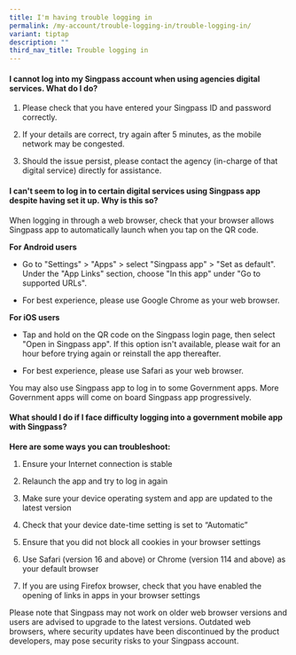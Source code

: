 ```yaml
---
title: I'm having trouble logging in
permalink: /my-account/trouble-logging-in/trouble-logging-in/
variant: tiptap
description: ""
third_nav_title: Trouble logging in
---
```

<h4>I cannot log into my Singpass account when using agencies digital services. What do I do?</h4>
<ol data-tight="true" class="tight">
<li>
<p>Please check that you have entered your Singpass ID and password correctly.</p>
</li>
<li>
<p>If your details are correct, try again after 5 minutes, as the mobile
network may be congested.</p>
</li>
<li>
<p>Should the issue persist, please contact the agency (in-charge of that
digital service) directly for assistance.</p>
</li>
</ol>
<p></p>
<h4>I can't seem to log in to certain digital services using Singpass app despite having set it up. Why is this so?</h4>
<p>When logging in through a web browser, check that your browser allows
Singpass app to automatically launch when you tap on the QR code.</p>
<p><strong>For Android users</strong>
</p>
<ul data-tight="true" class="tight">
<li>
<p>Go to "Settings" &gt; "Apps" &gt; select "Singpass app" &gt; "Set as default".
Under the "App Links" section, choose "In this app" under "Go to supported
URLs".</p>
</li>
<li>
<p>For best experience, please use Google Chrome as your web browser.</p>
</li>
</ul>
<p><strong>For iOS users</strong>
</p>
<ul data-tight="true" class="tight">
<li>
<p>Tap and hold on the QR code on the Singpass login page, then select "Open
in Singpass app". If this option isn't available, please wait for an hour
before trying again or reinstall the app thereafter.</p>
</li>
<li>
<p>For best experience, please use Safari as your web browser.</p>
</li>
</ul>
<p>You may also use Singpass app to log in to some Government apps. More
Government apps will come on board Singpass app progressively.</p>
<p></p>
<h4>What should I do if I face difficulty logging into a government mobile app with Singpass?</h4>
<p><strong>Here are some ways you can troubleshoot:</strong>
</p>
<ol data-tight="true" class="tight">
<li>
<p>Ensure your Internet connection is stable</p>
</li>
<li>
<p>Relaunch the app and try to log in again</p>
</li>
<li>
<p>Make sure your device operating system and app are updated to the latest
version</p>
</li>
<li>
<p>Check that your device date-time setting is set to “Automatic”</p>
</li>
<li>
<p>Ensure that you did not block all cookies in your browser settings</p>
</li>
<li>
<p>Use Safari (version 16 and above) or Chrome (version 114 and above) as
your default browser</p>
</li>
<li>
<p>If you are using Firefox browser, check that you have enabled the opening
of links in apps in your browser settings</p>
</li>
</ol>
<p>Please note that Singpass may not work on older web browser versions and
users are advised to upgrade to the latest versions. Outdated web browsers,
where security updates have been discontinued by the product developers,
may pose security risks to your Singpass account.</p>